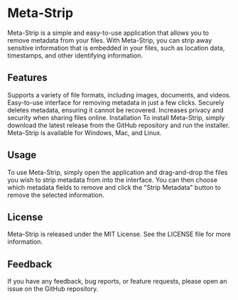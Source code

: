 # Meta-Strip

Meta-Strip is a simple and easy-to-use application that allows you to remove metadata from your files. With Meta-Strip, you can strip away sensitive information that is embedded in your files, such as location data, timestamps, and other identifying information.

## Features

Supports a variety of file formats, including images, documents, and videos.
Easy-to-use interface for removing metadata in just a few clicks.
Securely deletes metadata, ensuring it cannot be recovered.
Increases privacy and security when sharing files online.
Installation
To install Meta-Strip, simply download the latest release from the GitHub repository and run the installer. Meta-Strip is available for Windows, Mac, and Linux.

## Usage

To use Meta-Strip, simply open the application and drag-and-drop the files you wish to strip metadata from into the interface. You can then choose which metadata fields to remove and click the "Strip Metadata" button to remove the selected information.

## License

Meta-Strip is released under the MIT License. See the LICENSE file for more information.

## Feedback

If you have any feedback, bug reports, or feature requests, please open an issue on the GitHub repository.
